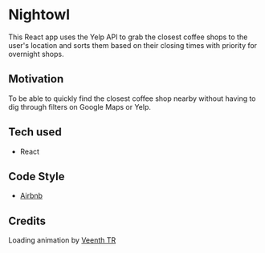 # Nightowl

This React app uses the Yelp API to grab the closest coffee shops to the user's location and sorts them based on their closing times with priority for overnight shops.

## Motivation

To be able to quickly find the closest coffee shop nearby without having to dig through filters on Google Maps or Yelp.

## Tech used

* React

## Code Style

* [Airbnb](https://github.com/airbnb/javascript/tree/master/react)

## Credits

Loading animation by [Veenth TR](https://vineethtrv.github.io)
